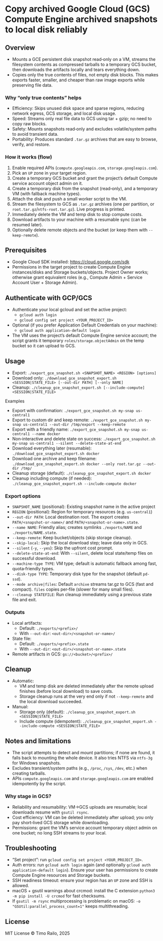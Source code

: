 # Copy archived Google Cloud (GCS) Compute Engine archived snapshots to local disk reliably

## Overview

- Mounts a GCE persistent disk snapshot read‑only on a VM, streams the filesystem contents as compressed tarballs to a temporary GCS bucket, then downloads the artifacts locally and tears everything down.
- Copies only the true contents of files, not empty disk blocks. This makes exports faster, smaller, and cheaper than raw image exports while preserving file data.

### Why “only true contents” helps

- Efficiency: Skips unused disk space and sparse regions, reducing network egress, GCS storage, and local disk usage.
- Speed: Streams only real file data to GCS using tar + gzip; no need to copy raw blocks.
- Safety: Mounts snapshots read‑only and excludes volatile/system paths to avoid transient data.
- Portability: Produces standard `.tar.gz` archives that are easy to browse, verify, and restore.

### How it works (flow)

1) Enable required APIs (`compute.googleapis.com`, `storage.googleapis.com`).
2) Pick an `UP` zone in your target region.
3) Create a temporary GCS bucket and grant the project’s default Compute service account object admin on it.
4) Create a temporary disk from the snapshot (read‑only), and a temporary VM (with fallback machine types).
5) Attach the disk and push a small worker script to the VM.
6) Stream the filesystem to GCS as `.tar.gz` archives (one per partition, or `root.tar.gz`/`ntfs-root.tar.gz`). Live progress is printed.
7) Immediately delete the VM and temp disk to stop compute costs.
8) Download artifacts to your machine with a resumable sync (can be resumed later).
9) Optionally delete remote objects and the bucket (or keep them with `--keep-remote`).

## Prerequisites

- Google Cloud SDK installed: https://cloud.google.com/sdk
- Permissions in the target project to create Compute Engine instances/disks and Storage buckets/objects. Project Owner works; otherwise grant equivalent roles (e.g., Compute Admin + Service Account User + Storage Admin).

## Authenticate with GCP/GCS

- Authenticate your local gcloud and set the active project:
  - `gcloud auth login`
  - `gcloud config set project <YOUR_PROJECT_ID>`
- Optional (if you prefer Application Default Credentials on your machine):
  - `gcloud auth application-default login`
- The VM uses the project’s default Compute Engine service account; the script grants it temporary `roles/storage.objectAdmin` on the temp bucket so it can upload to GCS.

## Usage

- Export: `./export_gce_snapshot.sh <SNAPSHOT_NAME> <REGION> [options]`
- Download only: `./download_gce_snapshot_export.sh <SESSION|STATE_FILE> [--out-dir PATH] [--only NAME]`
- Cleanup: `./cleanup_gce_snapshot_export.sh [--include-compute] <SESSION|STATE_FILE>`

Examples
- Export with confirmation: `./export_gce_snapshot.sh my-snap us-central1`
- Export to custom dir and keep remote: `./export_gce_snapshot.sh my-snap us-central1 --out-dir /tmp/export --keep-remote`
- Export with a friendly name: `./export_gce_snapshot.sh my-snap us-central1 --name docker`
- Non‑interactive and delete state on success: `./export_gce_snapshot.sh my-snap us-central1 --silent --delete-state-at-end`
- Download everything later (resumable): `./download_gce_snapshot_export.sh docker`
- Download one archive and keep filename: `./download_gce_snapshot_export.sh docker --only root.tar.gz --out-dir /tmp/`
- Cleanup storage (default): `./cleanup_gce_snapshot_export.sh docker`
- Cleanup including compute (if needed): `./cleanup_gce_snapshot_export.sh --include-compute docker`

### Export options

- `SNAPSHOT_NAME` (positional): Existing snapshot name in the active project
- `REGION` (positional): Region for temporary resources (e.g. `us-central1`)
- `--out-dir PATH`: Local destination root. The export creates `PATH/<snapshot-or-name>/` and `PATH/<snapshot-or-name>.state`.
- `--name NAME`: Friendly alias; creates symlinks `./exports/NAME` and `./exports/NAME.state`.
- `--keep-remote`: Keep bucket/objects (skip storage cleanup).
- `--skip-local`: Skip the local download step; leave data only in GCS.
- `--silent` (`-y`, `--yes`): Skip the upfront cost prompt.
- `--delete-state-at-end`: With `--silent`, delete local state/temp files on successful download.
- `--machine-type TYPE`: VM type; default is automatic fallback among fast, quota‑friendly types.
- `--disk-type TYPE`: Temporary disk type for the snapshot (default `pd-ssd`).
- `--mode archive|files`: Default `archive` streams tar.gz to GCS (fast and compact). `files` copies per‑file (slower for many small files).
- `--cleanup STATEFILE`: Run cleanup immediately using a previous state file and exit.

### Outputs

- Local artifacts:
  - Default: `./exports/<prefix>/`
  - With `--out-dir`: `<out-dir>/<snapshot-or-name>/`
- State file:
  - Default: `./exports/<prefix>.state`
  - With `--out-dir`: `<out-dir>/<snapshot-or-name>.state`
- Remote artifacts in GCS: `gs://<bucket>/<prefix>/`

## Cleanup

- Automatic:
  - VM and temp disk are deleted immediately after the remote upload finishes (before local download) to save costs.
  - Storage cleanup runs at the very end only if not `--keep-remote` and the local download succeeded.
- Manual:
  - Storage only (default): `./cleanup_gce_snapshot_export.sh <SESSION|STATE_FILE>`
  - Include compute (idempotent): `./cleanup_gce_snapshot_export.sh --include-compute <SESSION|STATE_FILE>`

## Notes and limitations

- The script attempts to detect and mount partitions; if none are found, it falls back to mounting the whole device. It also tries NTFS via `ntfs-3g` for Windows snapshots.
- Excludes transient/system paths (e.g., `/proc`, `/sys`, `/dev`, etc.) when creating tarballs.
- APIs `compute.googleapis.com` and `storage.googleapis.com` are enabled idempotently by the script.

### Why stage in GCS?

- Reliability and resumability: VM→GCS uploads are resumable; local downloads resume with `gsutil rsync`.
- Cost efficiency: VM can be deleted immediately after upload; you only pay short‑lived GCS storage while downloading.
- Permissions: grant the VM’s service account temporary object admin on one bucket; no long SSH streams to your local.

## Troubleshooting

- “Set project”: run `gcloud config set project <YOUR_PROJECT_ID>`.
- Auth errors: run `gcloud auth login` again (and optionally `gcloud auth application-default login`). Ensure your user has permissions to create Compute Engine resources and Storage buckets.
- SSH readiness timeout: ensure your region has an `UP` zone and SSH is allowed.
- macOS + gsutil warnings about crcmod: install the C extension `python3 -m pip install -U crcmod` for fast checksums.
- If `gsutil -m rsync` multiprocessing is problematic on macOS: `-o "GSUtil:parallel_process_count=1"` keeps multithreading.

## License

MIT License © Timo Railo, 2025
